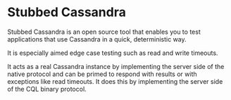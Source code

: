 # Stubbed Cassandra

Stubbed Cassandra is an open source tool that enables you to test applications that use Cassandra in a quick, deterministic way.

It is especially aimed edge case testing such as read and write timeouts.

It acts as a real Cassandra instance by implementing the server side of the native protocol and can be primed to respond with results or with exceptions like read timeouts. It does this by implementing the server side of the CQL binary protocol.

